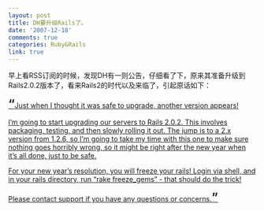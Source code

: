 ```yaml
---
layout: post
title: DH要升级Rails了。
date: '2007-12-18'
comments: true
categories: Ruby&Rails
link: true
---
```

<p>早上看RSS订阅的时候，发现DH有一则公告，仔细看了下，原来其准备升级到Rails2.0.2版本了，看来Rails2的时代以及来临了，引起原话如下：</p>
<div class="entry-body">
<div id=""><ins class="item-body">
<div>
<p><font size="5"><strong>&ldquo;</strong></font>Just when I thought it was safe to upgrade, another version appears!</p>
<p>I&rsquo;m going to start upgrading our servers to Rails 2.0.2. This involves packaging, testing, and then slowly rolling it out. The jump is to a 2.x version from 1.2.6, so I&rsquo;m going to take my time with this one to make sure nothing goes horribly wrong, so it might be right after the new year when it&rsquo;s all done, just to be safe.</p>
<p>For your new year&rsquo;s resolution, you will freeze your rails! Login via shell, and in your rails directory, run &ldquo;rake freeze_gems&rdquo; - that should do the trick!</p>
<p>Please contact support if you have any questions or concerns.<strong><font size="5">&rdquo;</font></strong></p>
</div>
</ins></div>
</div>
<p>&nbsp;</p>
